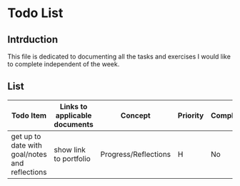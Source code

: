 # Todo List

## Intrduction

This file is dedicated to documenting all the tasks and exercises I would like to complete independent of the week. 

## List

| Todo Item<img width=200/>| Links to applicable documents<img width=300/>| Concept<img width=100/>| Priority<img width=50/>| Complete?<img width=50/> |
| --- | --- | --- | --- | --- |
| get up to date with goal/notes and reflections| show link to portfolio | Progress/Reflections  | H | No | 